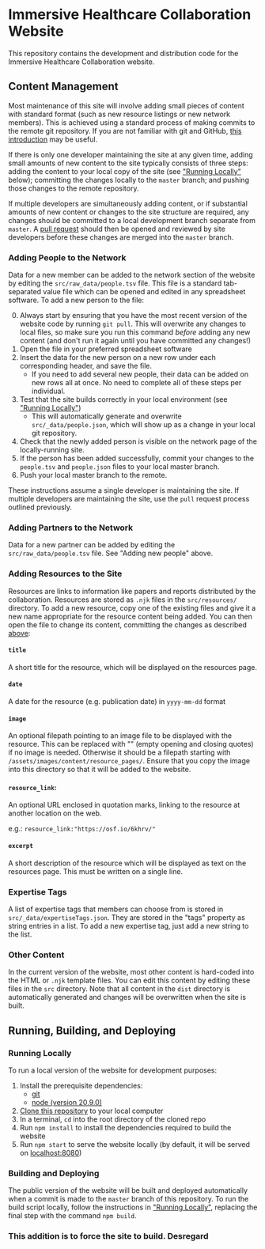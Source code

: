 # Immersive Healthcare Collaboration Website

This repository contains the development and distribution code for the Immersive Healthcare Collaboration website.

## Content Management

Most maintenance of this site will involve adding small pieces of content with standard format (such as new resource listings or new network members). This is achieved using a standard process of making commits to the remote git repository. If you are not familiar with git and GitHub, [this introduction](https://docs.github.com/en/get-started/quickstart/hello-world) may be useful.

If there is only one developer maintaining the site at any given time, adding small amounts of new content to the site typically consists of three steps: adding the content to your local copy of the site (see ["Running Locally"](#running-locally) below); committing the changes locally to the `master` branch; and pushing those changes to the remote repository.

If multiple developers are simultaneously adding content, or if substantial amounts of new content or changes to the site structure are required, any changes should be committed to a local development branch separate from `master`. A [pull request](https://docs.github.com/en/pull-requests/collaborating-with-pull-requests/proposing-changes-to-your-work-with-pull-requests/about-pull-requests) should then be opened and reviewed by site developers before these changes are merged into the `master` branch.

### Adding People to the Network

Data for a new member can be added to the network section of the website by editing the `src/raw_data/people.tsv` file. This file is a standard tab-separated value file which can be opened and edited in any spreadsheet software. To add a new person to the file:

0) Always start by ensuring that you have the most recent version of the website code by running `git pull`. This will overwrite any changes to local files, so make sure you run this command _before_ adding any new content (and don't run it again until you have committed any changes!)
1) Open the file in your preferred spreadsheet software
2) Insert the data for the new person on a new row under each corresponding header, and save the file.
    - If you need to add several new people, their data can be added on new rows all at once. No need to complete all of these steps per individual.
3) Test that the site builds correctly in your local environment (see ["Running Locally"](#running-locally))
    - This will automatically generate and overwrite `src/_data/people.json`, which will show up as a change in your local git repository.
4) Check that the newly added person is visible on the network page of the locally-running site.
5) If the person has been added successfully, commit your changes to the `people.tsv` and `people.json` files to your local master branch.
6) Push your local master branch to the remote.

These instructions assume a single developer is maintaining the site. If multiple developers are maintaining the site, use the `pull` request process outlined previously.

### Adding Partners to the Network
Data for a new partner can be added by editing the `src/raw_data/people.tsv` file. See "Adding new people" above.

### Adding Resources to the Site

Resources are links to information like papers and reports distributed by the collaboration. Resources are stored as `.njk` files in the `src/resources/` directory. To add a new resource, copy one of the existing files and give it a new name appropriate for the resource content being added. You can then open the file to change its content, committing the changes as described [above](#adding-people-to-the-network):

#### `title`
A short title for the resource, which will be displayed on the resources page.

#### `date`
A date for the resource (e.g. publication date) in `yyyy-mm-dd` format

#### `image`
An optional filepath pointing to an image file to be displayed with the resource. This can be replaced with "" (empty opening and closing quotes) if no image is needed. Otherwise it should be a filepath starting with `/assets/images/content/resource_pages/`. Ensure that you copy the image into this directory so that it will be added to the website.

#### `resource_link`: 
An optional URL enclosed in quotation marks, linking to the resource at another location on the web.

e.g.:
`resource_link:"https://osf.io/6khrv/"`

#### `excerpt`
A short description of the resource which will be displayed as text on the resources page. This must be written on a single line.

### Expertise Tags

A list of expertise tags that members can choose from is stored in `src/_data/expertiseTags.json`. They are stored in the "tags" property as string entries in a list. To add a new expertise tag, just add a new string to the list.

### Other Content

In the current version of the website, most other content is hard-coded into the HTML or `.njk` template files. You can edit this content by editing these files in the `src` directory. Note that all content in the `dist` directory is automatically generated and changes will be overwritten when the site is built.

## Running, Building, and Deploying
### Running Locally
To run a local version of the website for development purposes:

1) Install the prerequisite dependencies:
    - [git](https://git-scm.com/)
    - [node (version 20.9.0)](https://nodejs.org/en)
2) [Clone this repository](https://docs.github.com/en/repositories/creating-and-managing-repositories/cloning-a-repository) to your local computer
3) In a terminal, `cd` into the root directory of the cloned repo
4) Run `npm install` to install the dependencies required to build the website
5) Run `npm start` to serve the website locally (by default, it will be served on [localhost:8080](http://localhost:8080))

### Building and Deploying
The public version of the website will be built and deployed automatically when a commit is made to the `master` branch of this repository. To run the build script locally, follow the instructions in ["Running Locally"](#running-locally), replacing the final step with the command `npm build`.

### This addition is to force the site to build. Desregard